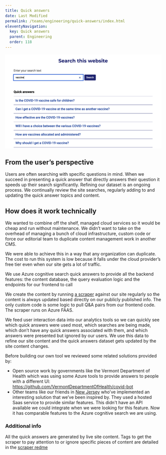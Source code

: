 ```yaml
---
title: Quick answers
date: Last Modified 
permalink: /teams/engineering/quick-answers/index.html
eleventyNavigation:
  key: Quick answers
  parent: Engineering
  order: 118
---
```


<img src="/content/images/quick-answers.png" />

## From the user’s perspective

Users are often searching with specific questions in mind. When we succeed in presenting a quick answer that directly answers their question it speeds up their search significantly. Refining our dataset is an ongoing process. We continually review the site searches, regularly adding to and updating the quick answer topics and content.

## How does it work technically

We wanted to combine off the shelf, managed cloud services so it would be cheap and run without maintenance. We didn’t want to take on the overhead of managing a bunch of cloud infrastructure, custom code or force our editorial team to duplicate content management work in another CMS.

We were able to achieve this in a way that any organization can duplicate. The cost to run this system is low because it falls under the cloud provider’s free tier even when our site gets a lot of traffic.

We use Azure cognitive search quick answers to provide all the backend features: the content database, the query evaluation logic and the endpoints for our frontend to call

We create the content by running <a href="https://github.com/cagov/Cron/tree/master/qnacrawler">a scraper</a> against our site regularly so the content is always updated based directly on our publicly published info. The only custom code is some logic to pull Q&A pairs from our frontend code. The scraper runs on Azure FAAS.

We feed user interaction data into our analytics tools so we can quickly see which quick answers were used most, which searches are being made, which don’t have any quick answers associated with them, and which answers were presented but ignored by our users. We use this data to refine our site content and the quick answers dataset gets updated by the site content changes.

Before building our own tool we reviewed some related solutions provided by:
- Open source work by governments like the Vermont Department of Health which was using some Azure tools to provide answers to people with a different UI: https://github.com/VermontDepartmentOfHealth/covid-bot 
- Other teams like our friends in <a href="https://covid19.ca.gov">New Jersey</a> who’ve implemented an interesting solution that we’ve been inspired by. They used a hosted Saas service to provide similar features. This didn't have an API available we could integrate when we were looking for this feature. Now it has comparable features to the Azure cognitive search we are using.

### Additional info

All the quick answers are generated by live site content. Tags to get the scraper to pay attention to or ignore specific pieces of content are detailed in the <a href="https://github.com/cagov/Cron/blob/master/qnacrawler/readme.md">scraper redme</a>
